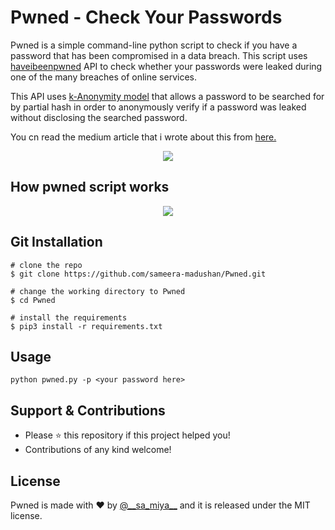 # Pwned - Check Your Passwords

Pwned is a simple command-line python script to check if you have a password that has been compromised in a data breach. This script uses [haveibeenpwned](https://haveibeenpwned.com/API/v3) API to check whether your passwords were leaked during one of the many breaches of online services.

This API uses [k-Anonymity model](https://en.wikipedia.org/wiki/K-anonymity) that allows a password to be searched for by partial hash in order to anonymously verify if a password was leaked without disclosing the searched password.

You cn read the medium article that i wrote about this from [here.](https://medium.com/@sameeramadushan/your-password-has-likely-been-stolen-heres-how-to-check-ddc2de86ab8c?source=friends_link&sk=e2467b4903b4916ebb1d6a6f8fdd4f9c)

<p align="center">
  <img src="https://user-images.githubusercontent.com/55880211/78676221-c7131200-7903-11ea-9475-c86fb0be3962.png">
</p>

## How pwned script works
<p align="center">
  <img src="https://user-images.githubusercontent.com/55880211/78675721-1573e100-7903-11ea-8f9d-4e411b897e6f.png">
</p>

## Git Installation
```
# clone the repo
$ git clone https://github.com/sameera-madushan/Pwned.git

# change the working directory to Pwned
$ cd Pwned

# install the requirements
$ pip3 install -r requirements.txt
```

## Usage

```
python pwned.py -p <your password here>
```

## Support & Contributions
- Please ⭐️ this repository if this project helped you!
- Contributions of any kind welcome!

## License
Pwned is made with ♥ by [@_\_sa_miya__](https://twitter.com/__sa_miya__) and it is released under the MIT license.
